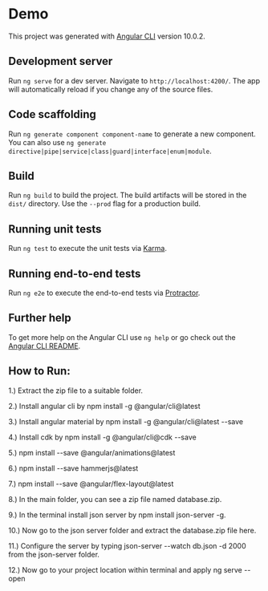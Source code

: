 # Demo

This project was generated with [Angular CLI](https://github.com/angular/angular-cli) version 10.0.2.

## Development server

Run `ng serve` for a dev server. Navigate to `http://localhost:4200/`. The app will automatically reload if you change any of the source files.

## Code scaffolding

Run `ng generate component component-name` to generate a new component. You can also use `ng generate directive|pipe|service|class|guard|interface|enum|module`.

## Build

Run `ng build` to build the project. The build artifacts will be stored in the `dist/` directory. Use the `--prod` flag for a production build.

## Running unit tests

Run `ng test` to execute the unit tests via [Karma](https://karma-runner.github.io).

## Running end-to-end tests

Run `ng e2e` to execute the end-to-end tests via [Protractor](http://www.protractortest.org/).

## Further help

To get more help on the Angular CLI use `ng help` or go check out the [Angular CLI README](https://github.com/angular/angular-cli/blob/master/README.md).


## How to Run:
1.) Extract the zip file to a suitable folder.

2.) Install angular cli by npm install -g @angular/cli@latest

3.) Install angular material by npm install -g @angular/cli@latest --save

4.) Install cdk by npm install -g @angular/cli@cdk --save

5.) npm install --save @angular/animations@latest

6.) npm install --save hammerjs@latest

7.) npm install --save @angular/flex-layout@latest 

8.) In the main folder, you can see a zip file named database.zip.

9.) In the terminal install json server by npm install json-server -g.

10.) Now go to the json server folder and extract the database.zip file here.

11.) Configure the server by typing json-server --watch db.json -d 2000 from the json-server folder.

12.) Now go to your project location within terminal and apply ng serve --open	

